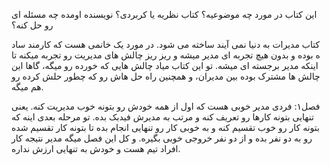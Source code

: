 این کتاب در مورد چه موضوعیه؟
کتاب نظریه یا کربردی؟
نویسنده اومده چه مسئله ای رو حل کنه؟

کتاب مدیرات به دنیا نمی آیند ساخته می شود. در مورد یک خانمی هست که کارمند ساد ه بوده و بدون هیچ تجربه ای مدیر میشه و ریز ریز چالش های مدیریت رو تجربه میکنه تا اینکه مدیر برجسته ای میشه. تو این کتاب میاد چالش هایی که خورده رو میگه، گاها این چالش ها مشترک بوده بین مدیران، و همچنین راه حل هاش رو که چطور حلش کرده رو هم میگه.

فصل۱:
فردی مدیر خوبی هست که اول از همه خودش رو بتونه خوب مدیریت کنه. یعنی تنهایی بتونه کارها رو تعریف کنه و مرتب به مدیرش فیدبک بده. 
تو مرحله بعدی اینه که بتونه کار رو خوب تقسیم کنه و به خوبی کار رو تنهایی انجام بده تا بتونه کار تقسیم شده رو به دو نفر بده و از دو نفر خروجی خوبی بگیره. 
و کل این فصل میگه مدیر نتیجه کار افراد تیم هست و خودش به تنهایی ارزش نداره.
